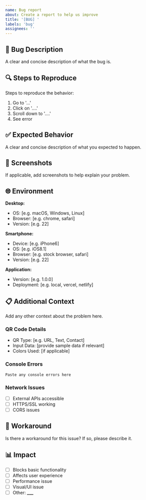 ```yaml
---
name: Bug report
about: Create a report to help us improve
title: '[BUG] '
labels: 'bug'
assignees: ''
---
```


## 🐛 Bug Description

A clear and concise description of what the bug is.

## 🔍 Steps to Reproduce

Steps to reproduce the behavior:

1. Go to '...'
2. Click on '....'
3. Scroll down to '....'
4. See error

## ✅ Expected Behavior

A clear and concise description of what you expected to happen.

## 📱 Screenshots

If applicable, add screenshots to help explain your problem.

## 🌐 Environment

**Desktop:**

- OS: [e.g. macOS, Windows, Linux]
- Browser: [e.g. chrome, safari]
- Version: [e.g. 22]

**Smartphone:**

- Device: [e.g. iPhone6]
- OS: [e.g. iOS8.1]
- Browser: [e.g. stock browser, safari]
- Version: [e.g. 22]

**Application:**

- Version: [e.g. 1.0.0]
- Deployment: [e.g. local, vercel, netlify]

## 📋 Additional Context

Add any other context about the problem here.

### QR Code Details

- QR Type: [e.g. URL, Text, Contact]
- Input Data: [provide sample data if relevant]
- Colors Used: [if applicable]

### Console Errors

```
Paste any console errors here
```

### Network Issues

- [ ] External APIs accessible
- [ ] HTTPS/SSL working
- [ ] CORS issues

## 🔄 Workaround

Is there a workaround for this issue? If so, please describe it.

## 📊 Impact

- [ ] Blocks basic functionality
- [ ] Affects user experience
- [ ] Performance issue
- [ ] Visual/UI issue
- [ ] Other: ******\_\_\_******
